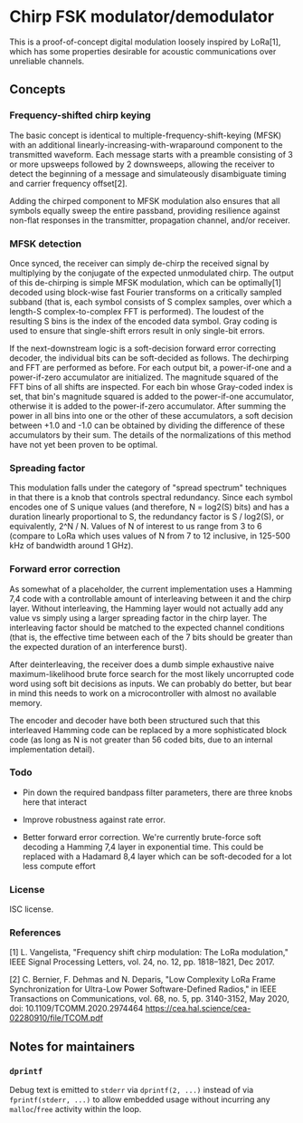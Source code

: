 # Chirp FSK modulator/demodulator

This is a proof-of-concept digital modulation loosely inspired by LoRa[1], which has some properties desirable for acoustic communications over unreliable channels.

## Concepts

### Frequency-shifted chirp keying

The basic concept is identical to multiple-frequency-shift-keying (MFSK) with an additional linearly-increasing-with-wraparound component to the transmitted waveform. Each message starts with a preamble consisting of 3 or more upsweeps followed by 2 downsweeps, allowing the receiver to detect the beginning of a message and simulateously disambiguate timing and carrier frequency offset[2].

Adding the chirped component to MFSK modulation also ensures that all symbols equally sweep the entire passband, providing resilience against non-flat responses in the transmitter, propagation channel, and/or receiver.

### MFSK detection

Once synced, the receiver can simply de-chirp the received signal by multiplying by the conjugate of the expected unmodulated chirp. The output of this de-chirping is simple MFSK modulation, which can be optimally[1] decoded using block-wise fast Fourier transforms on a critically sampled subband (that is, each symbol consists of S complex samples, over which a length-S complex-to-complex FFT is performed). The loudest of the resulting S bins is the index of the encoded data symbol. Gray coding is used to ensure that single-shift errors result in only single-bit errors.

If the next-downstream logic is a soft-decision forward error correcting decoder, the individual bits can be soft-decided as follows. The dechirping and FFT are performed as before. For each output bit, a power-if-one and a power-if-zero accumulator are initialized. The magnitude squared of the FFT bins of all shifts are inspected. For each bin whose Gray-coded index is set, that bin's magnitude squared is added to the power-if-one accumulator, otherwise it is added to the power-if-zero accumulator. After summing the power in all bins into one or the other of these accumulators, a soft decision between +1.0 and -1.0 can be obtained by dividing the difference of these accumulators by their sum. The details of the normalizations of this method have not yet been proven to be optimal.

### Spreading factor

This modulation falls under the category of "spread spectrum" techniques in that there is a knob that controls spectral redundancy. Since each symbol encodes one of S unique values (and therefore, N = log2(S) bits) and has a duration linearly proportional to S, the redundancy factor is S / log2(S), or equivalently, 2^N / N. Values of N of interest to us range from 3 to 6 (compare to LoRa which uses values of N from 7 to 12 inclusive, in 125-500 kHz of bandwidth around 1 GHz).

### Forward error correction

As somewhat of a placeholder, the current implementation uses a Hamming 7,4 code with a controllable amount of interleaving between it and the chirp layer. Without interleaving, the Hamming layer would not actually add any value vs simply using a larger spreading factor in the chirp layer. The interleaving factor should be matched to the expected channel conditions (that is, the effective time between each of the 7 bits should be greater than the expected duration of an interference burst).

After deinterleaving, the receiver does a dumb simple exhaustive naive maximum-likelihood brute force search for the most likely uncorrupted code word using soft bit decisions as inputs. We can probably do better, but bear in mind this needs to work on a microcontroller with almost no available memory.

The encoder and decoder have both been structured such that this interleaved Hamming code can be replaced by a more sophisticated block code (as long as N is not greater than 56 coded bits, due to an internal implementation detail).

### Todo

- Pin down the required bandpass filter parameters, there are three knobs here that interact

- Improve robustness against rate error.

- Better forward error correction. We're currently brute-force soft decoding a Hamming 7,4 layer in exponential time. This could be replaced with a Hadamard 8,4 layer which can be soft-decoded for a lot less compute effort

### License

ISC license.

### References

[1] L. Vangelista, "Frequency shift chirp modulation: The LoRa modulation," IEEE Signal Processing Letters, vol. 24, no. 12, pp. 1818–1821, Dec 2017.

[2] C. Bernier, F. Dehmas and N. Deparis, "Low Complexity LoRa Frame Synchronization for Ultra-Low Power Software-Defined Radios," in IEEE Transactions on Communications, vol. 68, no. 5, pp. 3140-3152, May 2020, doi: 10.1109/TCOMM.2020.2974464 https://cea.hal.science/cea-02280910/file/TCOM.pdf

## Notes for maintainers

### `dprintf`

Debug text is emitted to `stderr` via `dprintf(2, ...)` instead of via `fprintf(stderr, ...)` to allow embedded usage without incurring any `malloc`/`free` activity within the loop.
